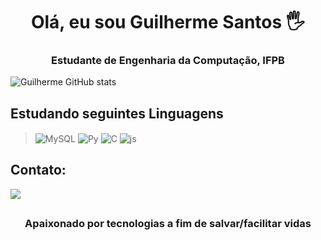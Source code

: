 <h1 align="center">Olá, eu sou Guilherme Santos 🖐️</h1>
<h3 align="center">Estudante de Engenharia da Computação, IFPB</h3>

![Guilherme GitHub stats](https://github-readme-stats.vercel.app/api?username=GuilhermexL&how_icons=true&theme=radical)

## Estudando seguintes Linguagens 
><img align="center" alt="MySQL" src="https://img.shields.io/badge/MySQL-00000F?style=for-the-badge&logo=mysql&logoColor=white)">
><img align="center" alt="Py" src="https://img.shields.io/badge/Python-FFD43B?style=for-the-badge&logo=python&logoColor=darkgree">
><img align="center" alt="C" src="https://img.shields.io/badge/C/C++-00004E?style=for-the-badge&logo=C&logoColor=white">
><img align="center" alt="js" src="https://img.shields.io/badge/JavaScript-F7DF1E?style=for-the-badge&logo=javascript&logoColor=black">

## Contato: 
<a href="mailto:guilhermesantosfv@gmail.com">
<img aling='center' src="https://img.shields.io/badge/Gmail-D14836?style=for-the-badge&logo=gmail&logoColor=white">
</a>


## <h3 align="center">Apaixonado por tecnologias a fim de salvar/facilitar vidas</h3>

